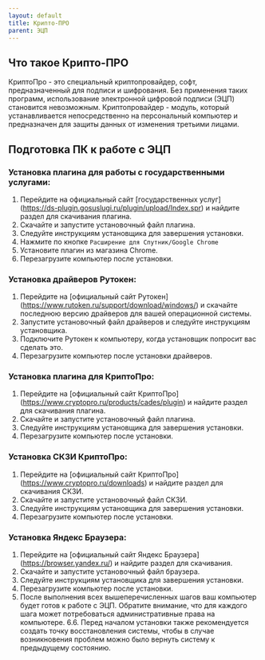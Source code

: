 ```yaml
---
layout: default
title: Крипто-ПРО
parent: ЭЦП
---
```


## Что такое Крипто-ПРО

КриптоПро - это специальный криптопровайдер, софт, предназначенный для подписи и шифрования. Без применения таких программ, использование электронной цифровой подписи (ЭЦП) становится невозможным. Криптопровайдер - модуль, который устанавливается непосредственно на персональный компьютер и предназначен для защиты данных от изменения третьими лицами.

## Подготовка ПК к работе с ЭЦП

### Установка плагина для работы с государственными услугами:

1. Перейдите на официальный сайт [государственных услуг] (https://ds-plugin.gosuslugi.ru/plugin/upload/Index.spr) и найдите раздел для скачивания плагина.
2. Скачайте и запустите установочный файл плагина.
3. Следуйте инструкциям установщика для завершения установки.
4. Нажмите по кнопке `Расширение для Спутник/Google Chrome`
5. Установите плагин из магазина Chrome.
6. Перезагрузите компьютер после установки.

### Установка драйверов Рутокен:

1. Перейдите на [официальный сайт Рутокен] (https://www.rutoken.ru/support/download/windows/) и скачайте последнюю версию драйверов для вашей операционной системы.
2. Запустите установочный файл драйверов и следуйте инструкциям установщика.
3. Подключите Рутокен к компьютеру, когда установщик попросит вас сделать это.
4. Перезагрузите компьютер после установки драйверов.

### Установка плагина для КриптоПро:

1. Перейдите на [официальный сайт КриптоПро] (https://www.cryptopro.ru/products/cades/plugin) и найдите раздел для скачивания плагина.
2. Скачайте и запустите установочный файл плагина.
3. Следуйте инструкциям установщика для завершения установки.
4. Перезагрузите компьютер после установки.

### Установка СКЗИ КриптоПро:

1. Перейдите на [официальный сайт КриптоПро] (https://www.cryptopro.ru/downloads) и найдите раздел для скачивания СКЗИ.
2. Скачайте и запустите установочный файл СКЗИ.
3. Следуйте инструкциям установщика для завершения установки.
4. Перезагрузите компьютер после установки.

### Установка Яндекс Браузера:

1. Перейдите на [официальный сайт Яндекс Браузера] (https://browser.yandex.ru/) и найдите раздел для скачивания.
2. Скачайте и запустите установочный файл браузера.
3. Следуйте инструкциям установщика для завершения установки.
4. Перезагрузите компьютер после установки.
5. После выполнения всех вышеперечисленных шагов ваш компьютер будет готов к работе с ЭЦП. Обратите внимание, что для каждого шага может потребоваться административные права на компьютере. 6.6. Перед началом установки также рекомендуется создать точку восстановления системы, чтобы в случае возникновения проблем можно было вернуть систему к предыдущему состоянию.
